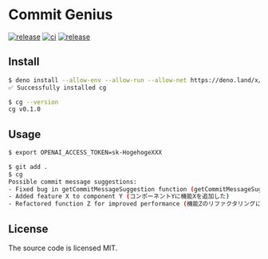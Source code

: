 # Commit Genius

[![release](https://img.shields.io/github/v/tag/ytkg/commit-genius?label=release&logo=deno)](https://deno.land/x/commit_genius)
[![ci](https://github.com/ytkg/commit-genius/actions/workflows/ci.yml/badge.svg)](https://github.com/ytkg/commit-genius/actions/workflows/ci.yml)
[![release](https://img.shields.io/badge/license-MIT-brightgreen)](https://opensource.org/license/mit/)

## Install
```bash
$ deno install --allow-env --allow-run --allow-net https://deno.land/x/commit_genius/cg.ts
✅ Successfully installed cg

$ cg --version
cg v0.1.0
```

## Usage
```bash
$ export OPENAI_ACCESS_TOKEN=sk-HogehogeXXX

$ git add .
$ cg
Possible commit message suggestions:
- Fixed bug in getCommitMessageSuggestion function (getCommitMessageSuggestion関数中のバグを修正)
- Added feature X to component Y (コンポーネントYに機能Xを追加した)
- Refactored function Z for improved performance (機能Zのリファクタリングによるパフォーマンス改善)
```

## License
The source code is licensed MIT.
